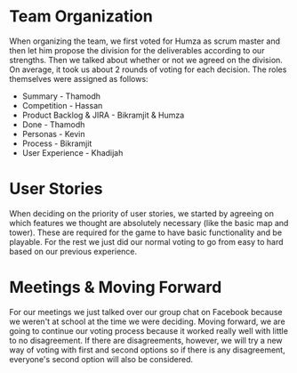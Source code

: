 # Team Organization
When organizing the team, we first voted for Humza as scrum master and then let him propose the division for the deliverables according to our strengths. Then we talked about whether or not we agreed on the division. On average, it took us about 2 rounds of voting for each decision.
The roles themselves were assigned as follows:
- Summary - Thamodh
- Competition - Hassan
- Product Backlog & JIRA - Bikramjit & Humza
- Done - Thamodh
- Personas - Kevin
- Process - Bikramjit
- User Experience - Khadijah

# User Stories
When deciding on the priority of user stories, we started by agreeing on which features we thought are absolutely necessary (like the basic map and tower). These are required for the game to have basic functionality and be playable. For the rest we just did our normal voting to go from easy to hard based on our previous experience.

# Meetings & Moving Forward
For our meetings we just talked over our group chat on Facebook because we weren't at school at the time we were deciding. Moving forward, we are going to continue our voting process because it worked really well with little to no disagreement. If there are disagreements, however, we will try a new way of voting with first and second options so if there is any disagreement, everyone's second option will also be considered.